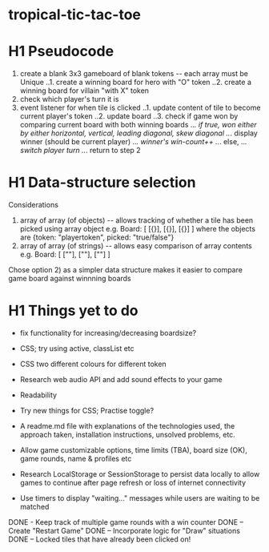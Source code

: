 # tropical-tic-tac-toe

# H1 Pseudocode
1. create a blank 3x3 gameboard of blank tokens -- each array must be Unique 
		..1. create a winning board for hero with "O" token
		..2. create a winning board for villain "with X" token
2. check which player's turn it is
3. event listener for when tile is clicked
		..1. update content of tile to become current player's token
		..2. update board 
		..3. check if game won by comparing current board with both winning boards
				..*. if true, won either by either horizontal, vertical, leading diagonal, skew diagonal
						..*. display winner (should be current player)
						..*. winner's win-count++
				..*. else,
						..*. switch player turn
						..*. return to step 2

# H1 Data-structure selection 
Considerations 
1) array of array (of objects) -- allows tracking of whether a tile has been picked using array object
		e.g.		Board: [ [{}], [{}], [{}] ]
										where the objects are {token: "playertoken", picked: "true/false"} 
2) array of array (of strings) -- allows easy comparison of array contents
		e.g. 		Board: [ [""], [""], [""] ]

Chose option 2) as a simpler data structure makes it easier to compare game board against winnning boards

# H1 Things yet to do

- fix functionality for increasing/decreasing boardsize?

- CSS; try using active, classList etc

- CSS two different colours for different token

- Research web audio API and add sound effects to your game

- Readability

- Try new things for CSS; 
Practise toggle?

- A readme.md file with explanations of the technologies used, the approach taken, installation instructions, unsolved problems, etc.

- Allow game customizable options, time limits (TBA), board size (OK), game rounds, name & profiles etc

- Research LocalStorage or SessionStorage to persist data locally to allow games to continue after page refresh or loss of internet connectivity

- Use timers to display "waiting..." messages while users are waiting to be matched


DONE - Keep track of multiple game rounds with a win counter
DONE – Create "Restart Game"
DONE – Incorporate logic for "Draw" situations
DONE – Locked tiles that have already been clicked on!


